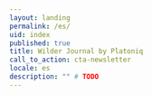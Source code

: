 ```yaml
---
layout: landing
permalink: /es/
uid: index
published: true
title: Wilder Journal by Platoniq
call_to_action: cta-newsletter
locale: es
description: "" # TODO
---
```

